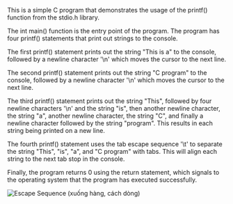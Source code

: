 This is a simple C program that demonstrates the usage of the printf() function from the stdio.h library.

The int main() function is the entry point of the program. The program has four printf() statements that print out strings to the console.

The first printf() statement prints out the string "This is a" to the console, followed by a newline character '\n' which moves the cursor to the next line.

The second printf() statement prints out the string "C program" to the console, followed by a newline character '\n' which moves the cursor to the next line.

The third printf() statement prints out the string "This", followed by four newline characters '\n' and the string "is", then another newline character, the string "a", another newline character, the string "C", and finally a newline character followed by the string "program". This results in each string being printed on a new line.

The fourth printf() statement uses the tab escape sequence '\t' to separate the string "This", "is", "a", and "C program" with tabs. This will align each string to the next tab stop in the console.

Finally, the program returns 0 using the return statement, which signals to the operating system that the program has executed successfully.

![Escape Sequence (xuống hàng, cách dòng)](https://user-images.githubusercontent.com/115616583/230870032-b88743a0-807c-400e-8ef8-9505a5a88bfd.PNG)
